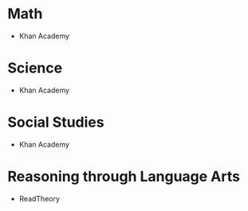# Math
- Khan Academy

# Science
- Khan Academy

# Social Studies
- Khan Academy

# Reasoning through Language Arts
- ReadTheory
